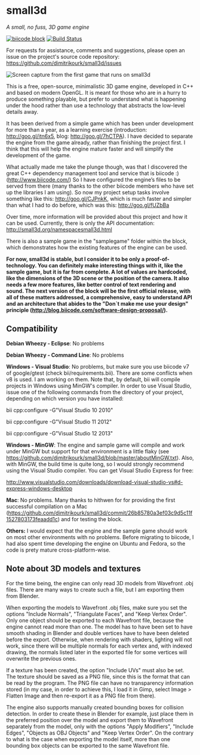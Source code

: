 small3d 
=======
*A small, no fuss, 3D game engine*

[![biicode block](http://img.shields.io/badge/dimitrikourk%2Fsmall3d-DEV%3A%204-yellow.svg)](http://www.biicode.com/dimitrikourk/dimitrikourk/small3d/master/4) [![Build Status](https://travis-ci.org/dimitrikourk/small3d.svg?branch=master)](https://travis-ci.org/dimitrikourk/small3d)

For requests for assistance, comments and suggestions, please open an issue on the project's source code repository: https://github.com/dimitrikourk/small3d/issues

![Screen capture from the first game that runs on small3d](https://cloud.githubusercontent.com/assets/875167/4695565/ca5fafb2-5808-11e4-8a81-d186db8b335c.png)

This is a free, open-source, minimalistic 3D game engine, developed in C++ and based on modern OpenGL. It is meant for those who are in a hurry to produce something playable, but prefer to understand what is happening under the hood rather than use a technology that abstracts the low-level details away.

It has been derived from a simple game which has been under development for more than a year, as a learning exercise (introduction: http://goo.gl/itn6x5, blog: http://goo.gl/7hCTPA). I have decided to separate the engine from the game already, rather than finishing the project first. I think that this will help the engine mature faster and will simplify the development of the game.

What actually made me take the plunge though, was that I discovered the great C++ dependency management tool and service that is biicode :) (http://www.biicode.com/) So I have configured the engine’s files to be served from there (many thanks to the other biicode members who have set up the libraries I am using). So now my project setup tasks involve something like this: http://goo.gl/CJPnkK, which is much faster and simpler than what I had to do before, which was this: http://goo.gl/fUZbBa

Over time, more information will be provided about this project and how it can be used. Currently, there is only the API documentation: http://small3d.org/namespacesmall3d.html

There is also a sample game in the "samplegame" folder within the block, which demonstrates how the existing features of the engine can be used.

**For now, small3d is stable, but I consider it to be only a proof-of-technology. You can definitely make interesting things with it, like the sample game, but it is far from complete. A lot of values are hardcoded, like the dimensions of the 3D scene or the position of the camera. It also needs a few more features, like better control of text rendering and sound. The next version of the block will be the first official release, with all of these matters addressed, a comprehensive, easy to understand API and an architecture that abides to the "Don`t make me use your design" principle (http://blog.biicode.com/software-design-proposal/).**


Compatibility
-------------
**Debian Wheezy - Eclipse**: No problems

**Debian Wheezy - Command Line**: No problems

**Windows - Visual Studio**: No problems, but make sure you use biicode v7 of google/gtest (check bii/requirements.bii). There are some conflicts when v8 is used. I am working on them. Note that, by default, bii will compile projects in Windows using MinGW's compiler. In order to use Visual Studio, issue one of the following commands from the directory of your project, depending on which version you have installed:

bii cpp:configure -G"Visual Studio 10 2010"

bii cpp:configure -G"Visual Studio 11 2012"

bii cpp:configure -G"Visual Studio 12 2013"

**Windows - MinGW**: The engine and sample game will compile and work under MinGW but support for that environment is a little flaky (see https://github.com/dimitrikourk/small3d/blob/master/aboutMinGW.txt).
Also, with MinGW, the build time is quite long, so I would strongly recommend using the Visual Studio compiler. You can get Visual Studio Express for free:

http://www.visualstudio.com/downloads/download-visual-studio-vs#d-express-windows-desktop 

**Mac**: No problems. Many thanks to hithwen for for providing the first successful compilation on a Mac (https://github.com/dimitrikourk/small3d/commit/26b85780a3ef03c9d5c11f1527803173feaadd1c) and for testing the block. 

**Others:** I would expect that the engine and the sample game should work on most other environments with no problems. Before migrating to biicode, I had also spent time developing the engine on Ubuntu and Fedora, so the code is prety mature cross-platform-wise.

Note about 3D models and textures
---------------------------------

For the time being, the engine can only read 3D
models from Wavefront .obj files. There are many
ways to create such a file, but I am exporting them
from Blender.

When exporting the models to Wavefront .obj files,
make sure you set the options "Include Normals",
"Triangulate Faces", and "Keep Vertex Order".
Only one object should be exported to each
Wavefront file, because the engine cannot read
more than one. The model has to have been set to
have smooth shading in Blender and double vertices
have to have been deleted before the export.
Otherwise, when rendering with shaders, lighting
will not work, since there will be multiple
normals for each vertex and, with indexed drawing,
the normals listed later in the exported file
for some vertices will overwrite the previous
ones.

If a texture has been created, the option "Include
UVs" must also be set. The texture should be saved
as a PNG file, since this is the format that can
be read by the program. The PNG file can have no
transparency information stored (in my case, in 
order to achieve this, I load it in Gimp, select 
Image > Flatten Image and then re-export it as a
PNG file from there).

The engine also supports manually created bounding
boxes for collision detection. In order to create
these in Blender for example, just place them in
the preferred position over the model and export
them to Wavefront separately from the model, only 
with the options "Apply Modifiers", "Include Edges",
"Objects as OBJ Objects" and "Keep Vertex Order".
On the contrary to what is the case when exporting
the model itself, more than one bounding box objects 
can be exported to the same Wavefront file.


